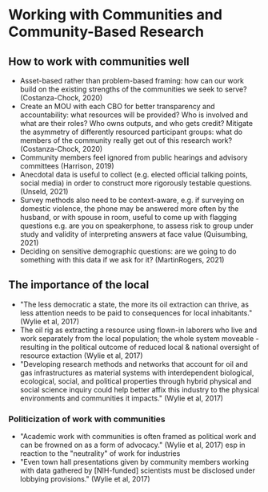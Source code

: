 # Working with Communities and Community-Based Research

## How to work with communities well
* Asset-based rather than problem-based framing: how can our work build on the existing strengths of the communities we seek to serve? (Costanza-Chock, 2020)
* Create an MOU with each CBO for better transparency and accountability: what resources will be provided? Who is involved and what are their roles? Who owns outputs, and who gets credit? Mitigate the asymmetry of differently resourced participant groups: what do members of the community really get out of this research work? (Costanza-Chock, 2020)
* Community members feel ignored from public hearings and advisory committees (Harrison, 2019)
* Anecdotal data is useful to collect (e.g. elected official talking points, social media) in order to construct more rigorously testable questions. (Unseld, 2021)
* Survey methods also need to be context-aware, e.g. if surveying on domestic violence, the phone may be answered more often by the husband, or with spouse in room, useful to come up with flagging questions e.g. are you on speakerphone, to assess risk to group under study and validity of interpreting answers at face value (Quisumbing, 2021)
* Deciding on sensitive demographic questions: are we going to do something with this data if we ask for it? (MartinRogers, 2021)

## The importance of the local
* "The less democratic a state, the more its oil extraction can thrive, as less attention needs to be paid to consequences for local inhabitants." (Wylie et al, 2017)
* The oil rig as extracting a resource using flown-in laborers who live and work separately from the local population; the whole system moveable - resulting in the political outcome of reduced local & national oversight of resource extaction (Wylie et al, 2017)
* "Developing research methods and networks that account for oil and gas infrastructures as material systems with interdependent biological, ecological, social, and political properties through hybrid physical and social science inquiry could help better affix this industry to the physical environments and communities it impacts." (Wylie et al, 2017)

### Politicization of work with communities
* "Academic work with communities is often framed as political work and can be frowned on as a form of advocacy." (Wylie et al, 2017) esp in reaction to the "neutrality" of work for industries
* "Even town hall presentations given by community members working with data gathered by [NIH-funded] scientists must be disclosed under lobbying provisions." (Wylie et al, 2017)
